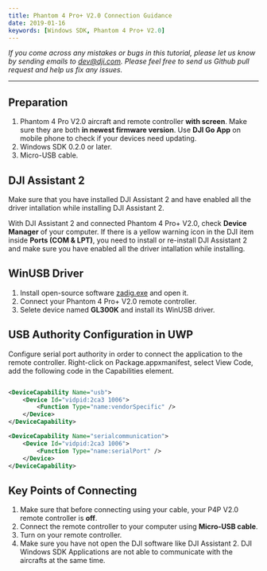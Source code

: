 ```yaml
---
title: Phantom 4 Pro+ V2.0 Connection Guidance
date: 2019-01-16
keywords: [Windows SDK, Phantom 4 Pro+ V2.0]
---
```


*If you come across any mistakes or bugs in this tutorial, please let us know by sending emails to dev@dji.com. Please feel free to send us Github pull request and help us fix any issues.*

---

## Preparation

1. Phantom 4 Pro V2.0 aircraft and remote controller **with screen**. Make sure they are both **in newest firmware version**. Use **DJI Go App** on mobile phone to check if your devices need updating.
2. Windows SDK 0.2.0 or later.
3. Micro-USB cable.

## DJI Assistant 2

Make sure that you have installed DJI Assistant 2 and have enabled all the driver intallation while installing DJI Assistant 2.

With DJI Assistant 2 and connected Phantom 4 Pro+ V2.0, check **Device Manager** of your computer. If there is a yellow warning icon in the DJI item inside **Ports (COM & LPT)**, you need to install or re-install DJI Assistant 2 and make sure you have enabled all the driver intallation while installing.

## WinUSB Driver

1. Install open-source software [zadig.exe](https://zadig.akeo.ie/) and open it.
2. Connect your Phantom 4 Pro+ V2.0 remote controller.
3. Selete device named **GL300K** and install its WinUSB driver.


## USB Authority Configuration in UWP

Configure serial port authority in order to connect the application to the remote controller. Right-click on Package.appxmanifest, select View Code, add the following code in the Capabilities element.

```XML

<DeviceCapability Name="usb">
    <Device Id="vidpid:2ca3 1006">
        <Function Type="name:vendorSpecific" />
    </Device>
</DeviceCapability>

<DeviceCapability Name="serialcommunication">
    <Device Id="vidpid:2ca3 1006">
        <Function Type="name:serialPort" />
    </Device>
</DeviceCapability>
```

## Key Points of Connecting

1. Make sure that before connecting using your cable, your P4P V2.0 remote controller is **off**.
2. Connect the remote controller to your computer using **Micro-USB cable**.
3. Turn on your remote controller.
4. Make sure you have not open the DJI software like DJI Assistant 2. DJI Windows SDK Applications are not able to communicate with the aircrafts at the same time.
